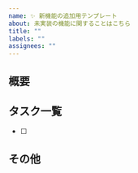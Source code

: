 ```yaml
---
name: ✨ 新機能の追加用テンプレート
about: 未実装の機能に関することはこちら
title: ""
labels: ""
assignees: ""
---
```

<!-- タイトルの基本形は、「AのためBする」→「簡潔な説明+動詞」の形（自明な場合は簡潔な説明は不要です） -->
<!-- 無理に以下の全てを埋める必要はありません🌟 -->
## 概要


## タスク一覧
<!-- なるべく具体的に明記してください -->
- [ ]

## その他
<!-- 補足情報・もしくは懸念点。意見を求める場合は具体的に明記してください -->